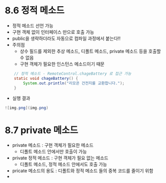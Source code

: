 # 8.6 정적 메소드
- 정적 메소드 선언 가능
- 구현 객체 없이 인터페이스 만으로 호출 가능
- public을 생략하더라도 자동으로 컴파일 과정에서 붙는다!!
- 주의점 
  - 상수 필드를 제외한 추상 메소드, 디폴트 메소드, private 메소드 등을 호출할 수 없음
  - 구현 객체가 필요한 인스턴스 메소드이기 때문

```java
    // 정적 메소드 - RemoteControl.chageBattery 로 접근 가능
    static void chageBattery() {
        System.out.println("리모콘 건전지를 교환합니다.");
    }
```

- 실행 결과
```java
![img.png](img.png)
```

# 8.7 private 메소드
- private 메소드 : 구현 객체가 필요한 메소드
  - 디폴트 메소드 안에서만 호출이 가능
- private 정적 메소드 : 구현 객체가 필요 없는 메소드
  - 디폴트 메소드, 정적 메소드 안에서도 호출 가능
- pricate 메소드의 용도 : 디폴트와 정적 메소드 들의 중복 코드를 줄이기 위함
- 